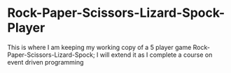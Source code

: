 # Rock-Paper-Scissors-Lizard-Spock-Player
This is where I am keeping my working copy of a 5 player game Rock-Paper-Scissors-Lizard-Spock; I will extend it as I complete a course on event driven programming 
